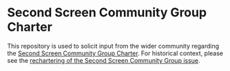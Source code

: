 Second Screen Community Group Charter
=======

This repository is used to solicit input from the wider community regarding the [Second Screen Community Group Charter](https://webscreens.github.io/cg-charter/). For historical context, please see the
[rechartering of the Second Screen Community Group issue](https://github.com/w3c/presentation-api/issues/220).
